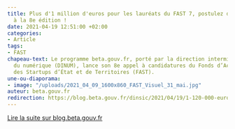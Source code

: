 ```yaml
---
title: Plus d'1 million d'euros pour les lauréats du FAST 7, postulez dès maintenant
  à la 8e édition !
date: 2021-04-19 12:51:00 +02:00
categories:
- Article
tags:
- FAST
chapeau-text: Le programme beta.gouv.fr, porté par la direction interministérielle
  du numérique (DINUM), lance son 8e appel à candidatures du Fonds d’Accélération
  des Startups d’État et de Territoires (FAST).
une-ou-diaporama:
- image: "/uploads/2021_04_09_1600x860_FAST_Visuel_31_mai.jpg"
auteur: beta.gouv.fr
redirection: https://blog.beta.gouv.fr/dinsic/2021/04/19/1-120-000-euros-pour-les-laureats-du-fast-7-postulez-des-maintenant-a-la-8eme-edition/
---
```


<div class="lien-important"><p><a href="https://blog.beta.gouv.fr/dinsic/2021/04/19/1-120-000-euros-pour-les-laureats-du-fast-7-postulez-des-maintenant-a-la-8eme-edition/"  title="Lire la suite sur blog.beta.gouv.fr - lien externe">Lire la suite sur blog.beta.gouv.fr</a></p></div>